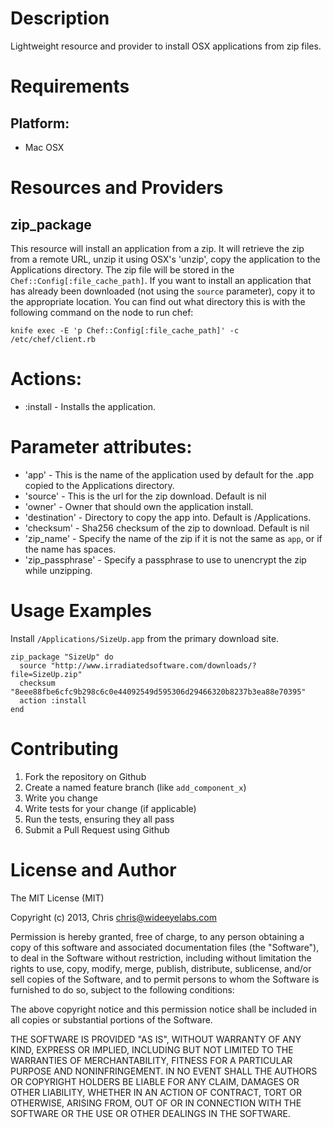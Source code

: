 Description
============

Lightweight resource and provider to install OSX applications from zip
files.

Requirements
============

## Platform:

* Mac OSX

Resources and Providers
=======================

zip\_package
------------

This resource will install an application from a zip. It will retrieve
the zip from a remote URL, unzip it using OSX's 'unzip', copy the
application to the Applications directory. The zip file will be stored
in the `Chef::Config[:file_cache_path]`. If you want to install an
application that has already been downloaded (not using the `source`
parameter), copy it to the appropriate location. You can find out what
directory this is with the following command on the node to run chef:

    knife exec -E 'p Chef::Config[:file_cache_path]' -c /etc/chef/client.rb

# Actions:

* :install - Installs the application.

# Parameter attributes:

* 'app' - This is the name of the application used by default for the
  .app copied to the Applications directory.
* 'source' - This is the url for the zip download. Default is nil
* 'owner' - Owner that should own the application install.
* 'destination' - Directory to copy the app into. Default is
  /Applications. 
* 'checksum' - Sha256 checksum of the zip to download. Default is nil 
* 'zip_name' - Specify the name of the zip if it is not the same as
  `app`, or if the name has spaces.
* 'zip_passphrase' - Specify a passphrase to use to unencrypt the zip
  while unzipping.

Usage Examples
==============

Install `/Applications/SizeUp.app` from the primary download site.

    zip_package "SizeUp" do
      source "http://www.irradiatedsoftware.com/downloads/?file=SizeUp.zip"
      checksum "8eee88fbe6cfc9b298c6c0e44092549d595306d29466320b8237b3ea88e70395"
      action :install
    end

Contributing
============

1. Fork the repository on Github
2. Create a named feature branch (like `add_component_x`)
3. Write you change
4. Write tests for your change (if applicable)
5. Run the tests, ensuring they all pass
6. Submit a Pull Request using Github

License and Author
==================

The MIT License (MIT)

Copyright (c) 2013, Chris <chris@wideeyelabs.com>

Permission is hereby granted, free of charge, to any person obtaining a copy
of this software and associated documentation files (the "Software"), to deal
in the Software without restriction, including without limitation the rights
to use, copy, modify, merge, publish, distribute, sublicense, and/or sell
copies of the Software, and to permit persons to whom the Software is
furnished to do so, subject to the following conditions:

The above copyright notice and this permission notice shall be included in
all copies or substantial portions of the Software.

THE SOFTWARE IS PROVIDED "AS IS", WITHOUT WARRANTY OF ANY KIND, EXPRESS OR
IMPLIED, INCLUDING BUT NOT LIMITED TO THE WARRANTIES OF MERCHANTABILITY,
FITNESS FOR A PARTICULAR PURPOSE AND NONINFRINGEMENT. IN NO EVENT SHALL THE
AUTHORS OR COPYRIGHT HOLDERS BE LIABLE FOR ANY CLAIM, DAMAGES OR OTHER
LIABILITY, WHETHER IN AN ACTION OF CONTRACT, TORT OR OTHERWISE, ARISING FROM,
OUT OF OR IN CONNECTION WITH THE SOFTWARE OR THE USE OR OTHER DEALINGS IN
THE SOFTWARE.


